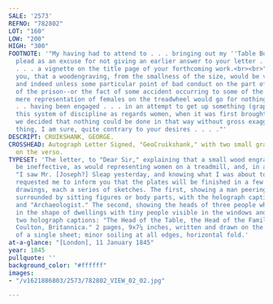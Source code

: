 ```yaml
---
SALE: '2573'
REFNO: "782802"
LOT: "160"
LOW: "200"
HIGH: "300"
FOOTNOTE: '"My having had to attend to . . . bringing out my ''Table Book,'' must
  plead as an excuse for not giving an earlier answer to your letter . . . requesting
  . . . a vignette on the title page of your forthcoming work.<br><br>"I . . . assure
  you, that a woodengraving, from the smallness of the size, would be very ineffective
  and indeed unless some particular point of bad conduct on the part of the officials
  of the prison--or the fact of some accident occurring to some of the prisoners--the
  mere representation of females on the treadwheel would go for nothing. I speak .
  . . having been engaged . . . in an attempt to get up something (graphically) against
  this system of discipline as regards women, when it was first brought into use and
  we decided that nothing could be done in that way without gross exaggeration--a
  thing, I am sure, quite contrary to your desires . . . ."'
DESCRIPT: CRUIKSHANK, GEORGE.
CROSSHEAD: Autograph Letter Signed, "GeoCruikshank," with two small graphite drawings,
  on the verso.
TYPESET: 'The letter, to "Dear Sir," explaining that a small wood engraving would
  be ineffective, as would representing women on a treadmill, and, in a postscript,
  "I saw Mr. [Joseph?] Sleap yesterday, and knowing what I was about to write to you
  requested me to inform you that the plates will be finished in a few days." The
  drawings, each a series of sketches. The first, showing a man peering over a table
  surrounded by sitting figures or body parts, with the holograph captions: "Moxhay"
  and "Archaeologist." The second, showing the heads of three people whose hats are
  in the shape of dwellings with tiny people visible in the windows and doors, with
  two holograph captions: "The Head of the Table, the Head of the Family" and "D J
  Coulton, Britannica." 2 pages, 9x7¼ inches, written and drawn on the recto and verso
  of a single sheet; minor soiling at all edges, horizontal fold.'
at-a-glance: "[London], 11 January 1845"
year: 1845
pullquote: ''
background_color: "#ffffff"
images:
- "/v1621886803/2573/782802_VIEW_02_02.jpg"

---
```

